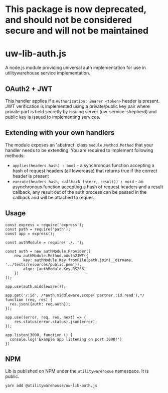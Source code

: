 # This package is now deprecated, and should not be considered secure and will not be maintained

# uw-lib-auth.js

A node.js module providing universal auth implementation for use in utilitywarehouse service implementation.

## OAuth2 + JWT

This handler applies if a `Authorization: Bearer <token>` header is present. JWT verification is implemented using a private/public key pair where private part is held secretly by issuing server (uw-service-shepherd) and public key is issued to implementing services.

## Extending with your own handlers

The module exposes an 'abstract' class `module.Method.Method` that your handler needs to be extending. You are required to implement following methods:

- `applies(headers hash) : bool` - a synchronous function accepting a hash of request headers (all lowercase) that returns true if the correct header is present
- `execute(headers hash, callback fn(err, result)) : void` - an asynchronous function accepting a hash of request headers and a result callback, any result out of the auth process can be passed in the callback and will be attached to reques

## Usage

```node
const express = require('express');
const path = require('path');
const app = express();

const authModule = require('./..');

const auth = new authModule.Provider([
	new authModule.Method.oAuth2JWT({
		key: authModule.Key.fromFile(path.join(__dirname, '../tests/resources/public.pem')),
		algo: [authModule.Key.RS256]
	})
]);

app.use(auth.middleware());

app.get('/:id', /*auth.middleware.scope('partner.:id.read'),*/ function (req, res) {
  res.json({auth: req.auth});
});

app.use((error, req, res, next) => {
	res.status(error.status).json(error);
});

app.listen(3000, function () {
  console.log('Example app listening on port 3000!')
})
```

## NPM

Lib is published on NPM under the `utilitywarehosue` namespace. It is public.

```yarn add @utilitywarehouse/uw-lib-auth.js```
